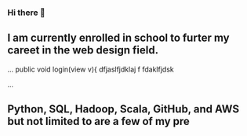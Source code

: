 ### Hi there 👋
## I am currently enrolled in school to furter my careet in the web design field.

>
...
public void login(view v){
dfjaslfjdklaj
f
fdaklfjdsk
>
...

 ## Python, SQL, Hadoop, Scala, GitHub, and AWS but not limited to are a few of my pre

